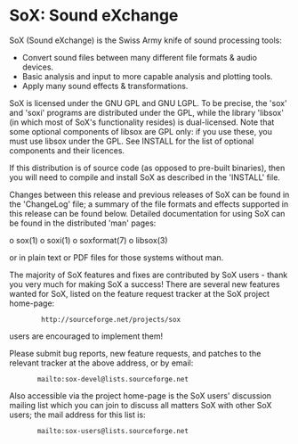 SoX: Sound eXchange
===================

SoX (Sound eXchange) is the Swiss Army knife of sound processing tools:

- Convert sound files between many different file formats & audio devices.
- Basic analysis and input to more capable analysis and plotting tools.
- Apply many sound effects & transformations.

SoX is licensed under the GNU GPL and GNU LGPL.  To be precise, the 'sox'
and 'soxi' programs are distributed under the GPL, while the library
'libsox' (in which most of SoX's functionality resides) is dual-licensed.
Note that some optional components of libsox are GPL only: if you use these,
you must use libsox under the GPL.  See INSTALL for the list of optional
components and their licences.

If this distribution is of source code (as opposed to pre-built binaries),
then you will need to compile and install SoX as described in the 'INSTALL'
file.

Changes between this release and previous releases of SoX can be found in
the 'ChangeLog' file; a summary of the file formats and effects supported in
this release can be found below.  Detailed documentation for using SoX can
be found in the distributed 'man' pages:

  o  sox(1)
  o  soxi(1)
  o  soxformat(7)
  o  libsox(3)

or in plain text or PDF files for those systems without man.

The majority of SoX features and fixes are contributed by SoX users - thank
you very much for making SoX a success!  There are several new features
wanted for SoX, listed on the feature request tracker at the SoX project
home-page:

		    http://sourceforge.net/projects/sox

users are encouraged to implement them!

Please submit bug reports, new feature requests, and patches to the relevant
tracker at the above address, or by email:

		   mailto:sox-devel@lists.sourceforge.net

Also accessible via the project home-page is the SoX users' discussion
mailing list which you can join to discuss all matters SoX with other SoX
users; the mail address for this list is:

		   mailto:sox-users@lists.sourceforge.net
